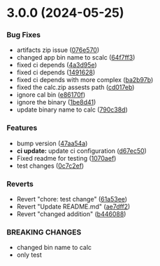 # 3.0.0 (2024-05-25)


### Bug Fixes

* artifacts zip issue ([076e570](https://github.com/Vishnu0303/go-demo-cal/commit/076e5703bdeb740a2e67a14cfe1ddd6cd81595ae))
* changed app bin name to scalc ([64f7ff3](https://github.com/Vishnu0303/go-demo-cal/commit/64f7ff3fcd4bb1ba5c45df7cdbf5e4026dbaf1e5))
* fixed ci depends ([4a3d95e](https://github.com/Vishnu0303/go-demo-cal/commit/4a3d95e545e554aeec74fc69fb9b23533dca5433))
* fixed ci depends ([1491628](https://github.com/Vishnu0303/go-demo-cal/commit/1491628faff07f313049fbe404e377efe7d6771f))
* fixed ci depends with more complex ([ba2b97b](https://github.com/Vishnu0303/go-demo-cal/commit/ba2b97b6364dfcb477c70097b3ff7d48fe6aa1dc))
* fixed the calc.zip assests path ([cd017eb](https://github.com/Vishnu0303/go-demo-cal/commit/cd017eb8d9ceb11a2177f5702fb2ac8d44b8e064))
* ignore cal bin ([e86170f](https://github.com/Vishnu0303/go-demo-cal/commit/e86170f460d9079a8f88d13d572af88c737e7a2f))
* ignore the binary ([1be8d41](https://github.com/Vishnu0303/go-demo-cal/commit/1be8d4183774479bbd319fe055e50e6aecd20823))
* update binary name to calc ([790c38d](https://github.com/Vishnu0303/go-demo-cal/commit/790c38d28a1ccb0a8681d01c9923c0e1564ebcbe))


### Features

* bump version ([47aa54a](https://github.com/Vishnu0303/go-demo-cal/commit/47aa54af18d5aa949c0bbcd43794643e9dd94a76))
* **ci update:** update ci configuration ([d67ec50](https://github.com/Vishnu0303/go-demo-cal/commit/d67ec5090eb258cf8f66a4d48786bbdbc92a3419))
* Fixed readme for testing ([1070aef](https://github.com/Vishnu0303/go-demo-cal/commit/1070aefd352607f985a5730634ed4614ed67adca))
* test changes ([0c7c2ef](https://github.com/Vishnu0303/go-demo-cal/commit/0c7c2ef316c98b684c9ac90a2d37c5a86d35f4fa))


### Reverts

* Revert "chore: test change" ([61a53ee](https://github.com/Vishnu0303/go-demo-cal/commit/61a53ee7be4125395316169b30018a3f8619eb7a))
* Revert "Update README.md" ([ae7dff2](https://github.com/Vishnu0303/go-demo-cal/commit/ae7dff27af4f888cdabe7a1d36e1d25d9774bf6c))
* Revert "changed addition" ([b446088](https://github.com/Vishnu0303/go-demo-cal/commit/b44608809231a592bdcac9e2a434c1f3eb2af06c))


### BREAKING CHANGES

* changed bin name to calc
* only test



